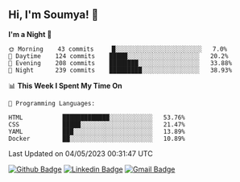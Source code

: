 ## Hi, I'm Soumya! 👋

<!--START_SECTION:waka-->
**I'm a Night 🦉** 

```text
🌞 Morning    43 commits     █░░░░░░░░░░░░░░░░░░░░░░░░   7.0% 
🌆 Daytime    124 commits    █████░░░░░░░░░░░░░░░░░░░░   20.2% 
🌃 Evening    208 commits    ████████░░░░░░░░░░░░░░░░░   33.88% 
🌙 Night      239 commits    █████████░░░░░░░░░░░░░░░░   38.93%

```


📊 **This Week I Spent My Time On** 

```text
💬 Programming Languages: 

HTML           █████████████░░░░░░░░░░░░   53.76% 
CSS            █████░░░░░░░░░░░░░░░░░░░░   21.47% 
YAML           ███░░░░░░░░░░░░░░░░░░░░░░   13.89% 
Docker         ██░░░░░░░░░░░░░░░░░░░░░░░   10.89%
```


 Last Updated on 04/05/2023 00:31:47 UTC
<!--END_SECTION:waka-->

[![Github Badge](https://img.shields.io/badge/-rubyruins-grey?style=for-the-badge&logo=github&logoColor=white&link=https://github.com/rubyruins/)](https://www.github.com/rubyruins/) 
[![Linkedin Badge](https://img.shields.io/badge/-Soumya%20Parekh-0072b1?style=for-the-badge&logo=Linkedin&logoColor=white&link=https://www.linkedin.com/in/Soumya-Parekh/)](https://www.linkedin.com/in/Soumya-Parekh/) 
[![Gmail Badge](https://img.shields.io/badge/-soumyaparekh.me@gmail.com-c14438?style=for-the-badge&logo=Gmail&logoColor=white&link=mailto:soumyaparekh.me@gmail.com)](mailto:soumyaparekh.me@gmail.com) 
